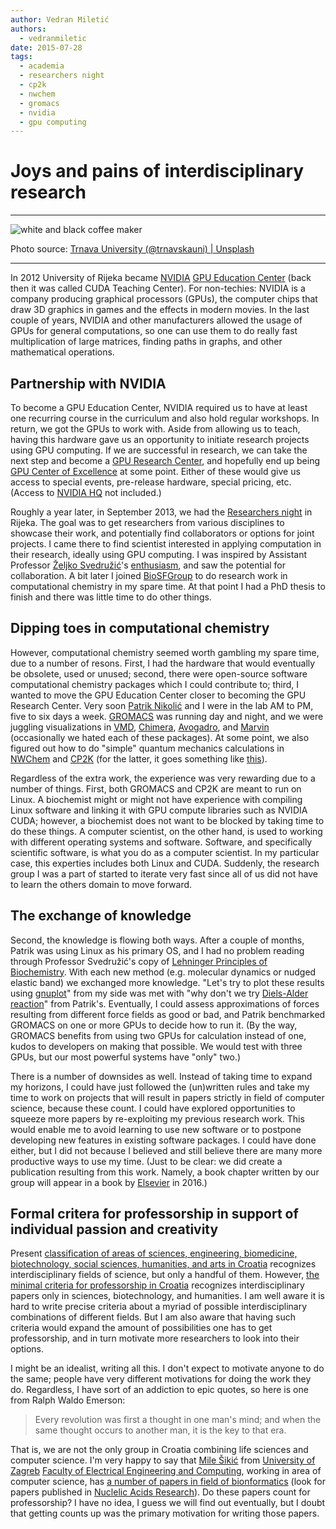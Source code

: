 ```yaml
---
author: Vedran Miletić
authors:
  - vedranmiletic
date: 2015-07-28
tags:
  - academia
  - researchers night
  - cp2k
  - nwchem
  - gromacs
  - nvidia
  - gpu computing
---
```


# Joys and pains of interdisciplinary research

---

![white and black coffee maker](https://unsplash.com/photos/g8Xg4wx0WDo/download?w=1920)

Photo source: [Trnava University (@trnavskauni) | Unsplash](https://unsplash.com/photos/white-and-black-coffee-maker-g8Xg4wx0WDo)

---

In 2012 University of Rijeka became [NVIDIA](https://www.nvidia.com/) [GPU Education Center](https://developer.nvidia.com/education_centers) (back then it was called CUDA Teaching Center). For non-techies: NVIDIA is a company producing graphical processors (GPUs), the computer chips that draw 3D graphics in games and the effects in modern movies. In the last couple of years, NVIDIA and other manufacturers allowed the usage of GPUs for general computations, so one can use them to do really fast multiplication of large matrices, finding paths in graphs, and other mathematical operations.

<!-- more -->

## Partnership with NVIDIA

To become a GPU Education Center, NVIDIA required us to have at least one recurring course in the curriculum and also hold regular workshops. In return, we got the GPUs to work with. Aside from allowing us to teach, having this hardware gave us an opportunity to initiate research projects using GPU computing. If we are successful in research, we can take the next step and become a [GPU Research Center](https://developer.nvidia.com/research_centers), and hopefully end up being [GPU Center of Excellence](https://developer.nvidia.com/centers_of_excellence) at some point. Either of these would give us access to special events, pre-release hardware, special pricing, etc. (Access to [NVIDIA HQ](https://commons.wikimedia.org/wiki/File:Nvidiaheadquarters.jpg) not included.)

Roughly a year later, in September 2013, we had the [Researchers night](https://hrcak.srce.hr/243373) in Rijeka. The goal was to get researchers from various disciplines to showcase their work, and potentially find collaborators or options for joint projects. I came there to find scientist interested in applying computation in their research, ideally using GPU computing. I was inspired by Assistant Professor [Željko Svedružić](https://svedruziclab.github.io/principal-investigator.html)'s [enthusiasm](https://youtu.be/JYiQ-cEw0b8?t=2m7s), and saw the potential for collaboration. A bit later I joined [BioSFGroup](https://svedruziclab.github.io/group.html) to do research work in computational chemistry in my spare time. At that point I had a PhD thesis to finish and there was little time to do other things.

## Dipping toes in computational chemistry

However, computational chemistry seemed worth gambling my spare time, due to a number of resons. First, I had the hardware that would eventually be obsolete, used or unused; second, there were open-source software computational chemistry packages which I could contribute to; third, I wanted to move the GPU Education Center closer to becoming the GPU Research Center. Very soon [Patrik Nikolić](https://nikoli.ch/) and I were in the lab AM to PM, five to six days a week. [GROMACS](https://www.gromacs.org/) was running day and night, and we were juggling visualizations in [VMD](https://www.ks.uiuc.edu/Research/vmd/), [Chimera](https://www.cgl.ucsf.edu/chimera/), [Avogadro](https://avogadro.cc/), and [Marvin](https://chemaxon.com/products/marvin) (occasionally we hated each of these packages). At some point, we also figured out how to do "simple" quantum mechanics calculations in [NWChem](https://www.nwchem-sw.org/) and [CP2K](https://www.cp2k.org/) (for the latter, it goes something like [this](https://www.cp2k.org/exercises:2015_ethz_mmm:mo_ethene)).

Regardless of the extra work, the experience was very rewarding due to a number of things. First, both GROMACS and CP2K are meant to run on Linux. A biochemist might or might not have experience with compiling Linux software and linking it with GPU compute libraries such as NVIDIA CUDA; however, a biochemist does not want to be blocked by taking time to do these things. A computer scientist, on the other hand, is used to working with different operating systems and software. Software, and specifically scientific software, is what you do as a computer scientist. In my particular case, this experties includes both Linux and CUDA. Suddenly, the research group I was a part of started to iterate very fast since all of us did not have to learn the others domain to move forward.

## The exchange of knowledge

Second, the knowledge is flowing both ways. After a couple of months, Patrik was using Linux as his primary OS, and I had no problem reading through Professor Svedružić's copy of [Lehninger Principles of Biochemistry](https://www.amazon.com/Lehninger-Principles-Biochemistry-David-Nelson/dp/1429234148). With each new method (e.g. molecular dynamics or nudged elastic band) we exchanged more knowledge. "Let's try to plot these results using [gnuplot](http://www.gnuplot.info/)" from my side was met with "why don't we try [Diels-Alder reaction](https://en.wikipedia.org/wiki/Diels-Alder_reaction)" from Patrik's. Eventually, I could assess approximations of forces resulting from different force fields as good or bad, and Patrik benchmarked GROMACS on one or more GPUs to decide how to run it. (By the way, GROMACS benefits from using two GPUs for calculation instead of one, kudos to developers on making that possible. We would test with three GPUs, but our most powerful systems have "only" two.)

There is a number of downsides as well. Instead of taking time to expand my horizons, I could have just followed the (un)written rules and take my time to work on projects that will result in papers strictly in field of computer science, because these count. I could have explored opportunities to squeeze more papers by re-exploiting my previous research work. This would enable me to avoid learning to use new software or to postpone developing new features in existing software packages. I could have done either, but I did not because I believed and still believe there are many more productive ways to use my time. (Just to be clear: we did create a publication resulting from this work. Namely, a book chapter written by our group will appear in a book by [Elsevier](https://www.elsevier.com/) in 2016.)

## Formal critera for professorship in support of individual passion and creativity

Present [classification of areas of sciences, engineering, biomedicine, biotechnology, social sciences, humanities, and arts in Croatia](https://narodne-novine.nn.hr/clanci/sluzbeni/2009_09_118_2929.html) recognizes interdisciplinary fields of science, but only a handful of them. However, [the minimal criteria for professorship in Croatia](https://narodne-novine.nn.hr/clanci/sluzbeni/289156.html) recognizes interdisciplinary papers only in sciences, biotechnology, and humanities. I am well aware it is hard to write precise criteria about a myriad of possible interdisciplinary combinations of different fields. But I am also aware that having such criteria would expand the amount of possibilities one has to get professorship, and in turn motivate more researchers to look into their options.

I might be an idealist, writing all this. I don't expect to motivate anyone to do the same; people have very different motivations for doing the work they do. Regardless, I have sort of an addiction to epic quotes, so here is one from Ralph Waldo Emerson:

> Every revolution was first a thought in one man's mind; and when the same thought occurs to another man, it is the key to that era.

That is, we are not the only group in Croatia combining life sciences and computer science. I'm very happy to say that [Mile Šikić](https://www.fer.unizg.hr/mile.sikic) from [University of Zagreb](https://www.unizg.hr/) [Faculty of Electrical Engineering and Computing](https://www.fer.unizg.hr/), working in area of computer science, has [a number of papers in field of bionformatics](https://www.bib.irb.hr/pregled/profil/27663) (look for papers published in [Nuclelic Acids Research](https://academic.oup.com/nar)). Do these papers count for professorship? I have no idea, I guess we will find out eventually, but I doubt that getting counts up was the primary motivation for writing those papers.
